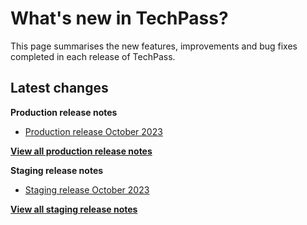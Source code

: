 # What's new in TechPass?

This page summarises the new features, improvements and bug fixes completed in each release of TechPass.

## Latest changes

**Production release notes**
- [Production release October 2023](whats-new/production-release-notes?id=october-2023)

 [**View all production release notes**](/whats-new/production-release-notes)


**Staging release notes**
- [Staging release October 2023](whats-new/staging-release-notes?id=october-2023)

 [**View all staging release notes**](/whats-new/staging-release-notes)
